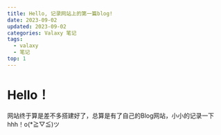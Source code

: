 ```yaml
---
title: Hello, 记录网站上的第一篇blog!
date: 2023-09-02
updated: 2023-09-02
categories: Valaxy 笔记
tags:
  - valaxy
  - 笔记
top: 1
---
```


# Hello！
网站终于算是差不多搭建好了，总算是有了自己的Blog网站，小小的记录一下hhh！o(*≧▽≦)ツ
